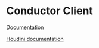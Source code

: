 # Conductor Client #

[Documentation](http://support.conductortech.com)  

[Houdini documentation](README-houdini.md)
